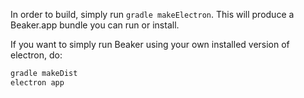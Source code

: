 In order to build, simply run `gradle makeElectron`. This will produce a Beaker.app bundle you
can run or install.

If you want to simply run Beaker using your own installed version of electron, do:

```sh
gradle makeDist
electron app
```
